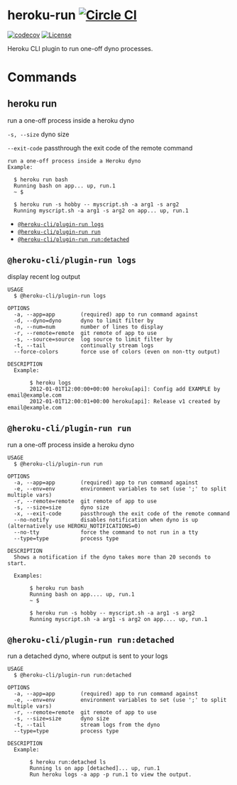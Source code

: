 heroku-run [![Circle CI](https://circleci.com/gh/heroku/heroku-run.svg?style=svg)](https://circleci.com/gh/heroku/heroku-run)
==========

[![codecov](https://codecov.io/gh/heroku/heroku-run/branch/master/graph/badge.svg)](https://codecov.io/gh/heroku/heroku-run)
[![License](https://img.shields.io/github/license/heroku/heroku-run.svg)](https://github.com/heroku/heroku-run/blob/master/LICENSE)

Heroku CLI plugin to run one-off dyno processes.

Commands
========

heroku run
----------

run a one-off process inside a heroku dyno

`-s, --size` dyno size

`--exit-code` passthrough the exit code of the remote command

```
run a one-off process inside a Heroku dyno
Example:

  $ heroku run bash
  Running bash on app... up, run.1
  ~ $

  $ heroku run -s hobby -- myscript.sh -a arg1 -s arg2
  Running myscript.sh -a arg1 -s arg2 on app... up, run.1

```

<!-- commands -->
* [`@heroku-cli/plugin-run logs`](#heroku-cli-plugin-run-logs)
* [`@heroku-cli/plugin-run run`](#heroku-cli-plugin-run-run)
* [`@heroku-cli/plugin-run run:detached`](#heroku-cli-plugin-run-rundetached)

## `@heroku-cli/plugin-run logs`

display recent log output

```
USAGE
  $ @heroku-cli/plugin-run logs

OPTIONS
  -a, --app=app        (required) app to run command against
  -d, --dyno=dyno      dyno to limit filter by
  -n, --num=num        number of lines to display
  -r, --remote=remote  git remote of app to use
  -s, --source=source  log source to limit filter by
  -t, --tail           continually stream logs
  --force-colors       force use of colors (even on non-tty output)

DESCRIPTION
  Example:

       $ heroku logs
       2012-01-01T12:00:00+00:00 heroku[api]: Config add EXAMPLE by email@example.com
       2012-01-01T12:00:01+00:00 heroku[api]: Release v1 created by email@example.com
```

## `@heroku-cli/plugin-run run`

run a one-off process inside a heroku dyno

```
USAGE
  $ @heroku-cli/plugin-run run

OPTIONS
  -a, --app=app        (required) app to run command against
  -e, --env=env        environment variables to set (use ';' to split multiple vars)
  -r, --remote=remote  git remote of app to use
  -s, --size=size      dyno size
  -x, --exit-code      passthrough the exit code of the remote command
  --no-notify          disables notification when dyno is up (alternatively use HEROKU_NOTIFICATIONS=0)
  --no-tty             force the command to not run in a tty
  --type=type          process type

DESCRIPTION
  Shows a notification if the dyno takes more than 20 seconds to start.

  Examples:

       $ heroku run bash
       Running bash on app.... up, run.1
       ~ $

       $ heroku run -s hobby -- myscript.sh -a arg1 -s arg2
       Running myscript.sh -a arg1 -s arg2 on app.... up, run.1
```

## `@heroku-cli/plugin-run run:detached`

run a detached dyno, where output is sent to your logs

```
USAGE
  $ @heroku-cli/plugin-run run:detached

OPTIONS
  -a, --app=app        (required) app to run command against
  -e, --env=env        environment variables to set (use ';' to split multiple vars)
  -r, --remote=remote  git remote of app to use
  -s, --size=size      dyno size
  -t, --tail           stream logs from the dyno
  --type=type          process type

DESCRIPTION
  Example:

       $ heroku run:detached ls
       Running ls on app [detached]... up, run.1
       Run heroku logs -a app -p run.1 to view the output.
```
<!-- commandsstop -->
